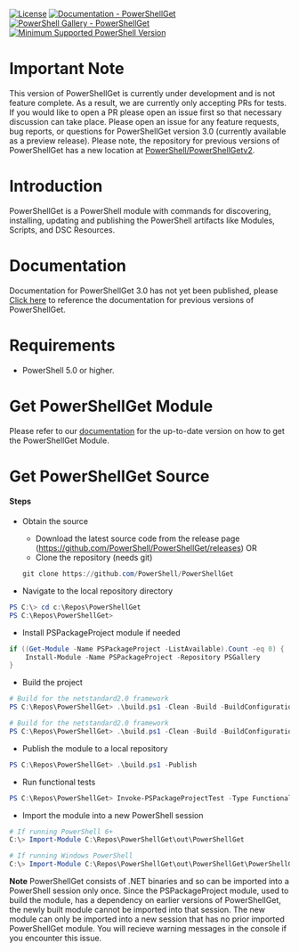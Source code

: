
[![License](https://img.shields.io/badge/license-MIT-blue.svg)](https://github.com/PowerShell/PowerShellGet/blob/development/LICENSE)
[![Documentation - PowerShellGet](https://img.shields.io/badge/Documentation-PowerShellGet-blue.svg)](https://docs.microsoft.com/en-us/powershell/module/powershellget/?view=powershell-7.1)
[![PowerShell Gallery - PowerShellGet](https://img.shields.io/badge/PowerShell%20Gallery-PowerShellGet-blue.svg)](https://www.powershellgallery.com/packages/PowerShellGet)
[![Minimum Supported PowerShell Version](https://img.shields.io/badge/PowerShell-5.0-blue.svg)](https://github.com/PowerShell/PowerShellGet)

Important Note
==============
This version of PowerShellGet is currently under development and is not feature complete.
As a result, we are currently only accepting PRs for tests.
If you would like to open a PR please open an issue first so that necessary discussion can take place.
Please open an issue for any feature requests, bug reports, or questions for PowerShellGet version 3.0 (currently available as a preview release).
Please note, the repository for previous versions of PowerShellGet has a new location at [PowerShell/PowerShellGetv2](https://github.com/PowerShell/PowerShellGetv2).

Introduction
============

PowerShellGet is a PowerShell module with commands for discovering, installing, updating and publishing the PowerShell artifacts like Modules, Scripts, and DSC Resources.

Documentation
=============

Documentation for PowerShellGet 3.0 has not yet been published, please
[Click here](https://docs.microsoft.com/powershell/module/PowerShellGet/?view=powershell-7)
to reference the documentation for previous versions of PowerShellGet.

Requirements
============

- PowerShell 5.0 or higher.

Get PowerShellGet Module
========================

Please refer to our [documentation](https://www.powershellgallery.com/packages/PowerShellGet/) for the up-to-date version on how to get the PowerShellGet Module.

Get PowerShellGet Source
========================

#### Steps

* Obtain the source
    - Download the latest source code from the release page (https://github.com/PowerShell/PowerShellGet/releases) OR
    - Clone the repository (needs git)
    ```powershell
    git clone https://github.com/PowerShell/PowerShellGet
    ```

* Navigate to the local repository directory

```powershell
PS C:\> cd c:\Repos\PowerShellGet
PS C:\Repos\PowerShellGet>
```

* Install PSPackageProject module if needed

```powershell
if ((Get-Module -Name PSPackageProject -ListAvailable).Count -eq 0) {
    Install-Module -Name PSPackageProject -Repository PSGallery
}
```

* Build the project

```powershell
# Build for the netstandard2.0 framework
PS C:\Repos\PowerShellGet> .\build.ps1 -Clean -Build -BuildConfiguration Debug -BuildFramework netstandard2.0

# Build for the netstandard2.0 framework
PS C:\Repos\PowerShellGet> .\build.ps1 -Clean -Build -BuildConfiguration Debug -BuildFramework net472
```

* Publish the module to a local repository

```powershell
PS C:\Repos\PowerShellGet> .\build.ps1 -Publish
```

* Run functional tests

```powershell
PS C:\Repos\PowerShellGet> Invoke-PSPackageProjectTest -Type Functional
```

* Import the module into a new PowerShell session

```powershell
# If running PowerShell 6+
C:\> Import-Module C:\Repos\PowerShellGet\out\PowerShellGet

# If running Windows PowerShell
C:\> Import-Module C:\Repos\PowerShellGet\out\PowerShellGet\PowerShellGet.psd1
```

**Note**
PowerShellGet consists of .NET binaries and so can be imported into a PowerShell session only once.
Since the PSPackageProject module, used to build the module, has a dependency on earlier versions of PowerShellGet, the newly built module cannot be imported into that session.
The new module can only be imported into a new session that has no prior imported PowerShellGet module. You will recieve warning messages in the console if you encounter this issue.
